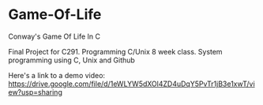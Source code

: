 # Game-Of-Life
Conway's Game Of Life In C

Final Project for C291. Programming C/Unix 8 week class. System programming using C, Unix and Github

Here's a link to a demo video: https://drive.google.com/file/d/1eWLYW5dXOl4ZD4uDqY5PvTr1jB3e1xwT/view?usp=sharing

